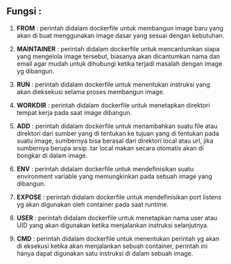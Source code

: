## Fungsi :

1. **FROM** : perintah didalam dockerfile untuk membangun image baru yang akan di buat menggunakan image dasar yang sesuai dengan kebutuhan.

2. **MAINTAINER** : perintah didalam dockerfile untuk mencantumkan siapa yang mengelola image tersebut, biasanya akan dicantumkan nama dan email agar mudah untuk dihubungi ketika terjadi masalah dengan image yg dibangun.

3. **RUN**  : perintah didalam dockerfile untuk menentukan instruksi yang akan dieksekusi selama proses membangun image.

4. **WORKDIR**  : perintah didalam dockerfile untuk menetapkan direktori tempat kerja pada saat image dibangun.

5. **ADD**  : perintah didalam dockerfile untuk menambahkan suatu file atau direktori dari sumber yang di tentukan ke tujuan yang di tentukan pada suatu image, sumbernya bisa berasal dari direktori local atau url, jika sumbernya berupa arsip .tar local makan secara otomatis akan di bongkar di dalam image.

6. **ENV**  : perintah didalam dockerfile untuk mendefinisikan suatu environment variable yang memungkinkan pada sebuah image yang dibangun.

7. **EXPOSE**   : perintah didalam dockerfile untuk mendefinisikan port listens yg akan digunakan oleh container pada saat runtime.

8. **USER**   : perintah didalam dockerfile untuk menetapkan nama user atau UID yang akan digunakan ketika menjalankan instruksi selanjutnya.

9. **CMD**  : perintah didalam dockerfile untuk menentukan perintah yg akan di eksekusi ketika akan menjalankan sebuah container, perintah ini hanya dapat digunakan satu instruksi di dalam sebuah image.